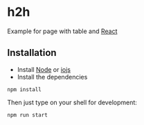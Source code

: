 h2h
===========

Example for page with table and [React](https://facebook.github.io/react/)

## Installation

- Install [Node](http://nodejs.org/download/) or [iojs](https://iojs.org/)
- Install the dependencies

```
npm install
```

Then just type on your shell for development:
```
npm run start
```
